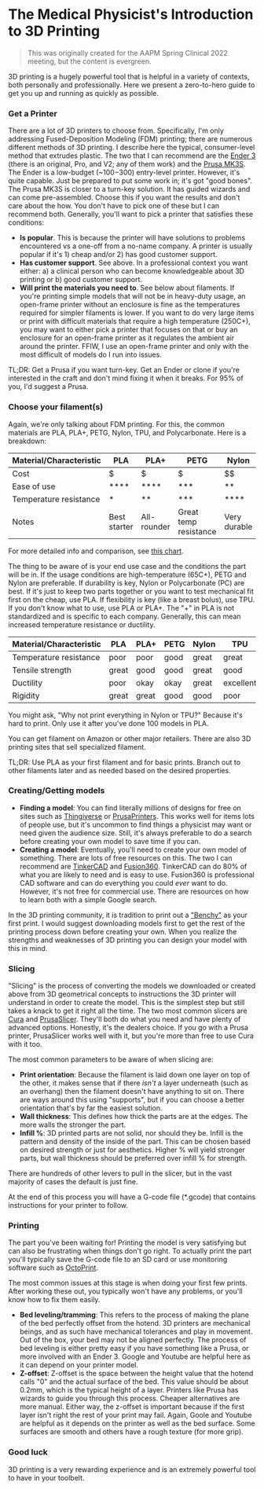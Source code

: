 # The Medical Physicist's Introduction to 3D Printing

> This was originally created for the AAPM Spring Clinical 2022 meeting, but the content is evergreen.

3D printing is a hugely powerful tool that is helpful in a variety of contexts, both personally and professionally. 
Here we present a zero-to-hero guide to get you up and running as quickly as possible.

### Get a Printer

There are a lot of 3D printers to choose from. Specifically, I'm only addressing Fused-Deposition Modeling (FDM) printing; there are numerous different methods of 3D printing. 
I describe here the typical, consumer-level method that extrudes plastic. 
The two that I can recommend are the [Ender 3](https://www.amazon.com/Comgrow-Creality-Ender-Aluminum-220x220x250mm/dp/B07BR3F9N6/ref=sr_1_3?crid=PO81S8XN0YT2&keywords=ender+3&qid=1647898347&sprefix=ender+3%2Caps%2C155&sr=8-3) (there is an original, Pro, and V2; any of them work) and the [Prusa MK3S](https://www.prusa3d.com/product/original-prusa-i3-mk3s-3d-printer-3/). 
The Ender is a low-budget (~$100-$300) entry-level printer. However, it's quite capable. Just be prepared to put some work in; it's got "good bones". The Prusa MK3S is closer to a turn-key solution. 
It has guided wizards and can come pre-assembled. Choose this if you want the results and don't care about the how. You don't have to pick one of these but I can recommend both. 
Generally, you'll want to pick a printer that satisfies these conditions:
  * **Is popular**. This is because the printer will have solutions to problems encountered vs a one-off from a no-name company. A printer is usually popular if it's 1) cheap and/or 2) has good customer support.
  * **Has customer support**. See above. In a professional context you want either: a) a clinical person who can become knowledgeable about 3D printing or b) good customer support.
  * **Will print the materials you need to**. See below about filaments. If you're printing simple models that will not be in heavy-duty usage, an open-frame printer without an enclosure is fine as the temperatures required for simpler filaments is lower.
    If you want to do very large items or print with difficult materials that require a high temperature (250C+), you may want to either pick a printer that focuses on that or buy an enclosure for an open-frame printer as it regulates the ambient air around the printer. 
    FFIW, I use an open-frame printer and only with the most difficult of models do I run into issues.
  
TL;DR: Get a Prusa if you want turn-key. Get an Ender or clone if you're interested in the craft and don't mind fixing it when it breaks. For 95% of you, I'd suggest a Prusa.

### Choose your filament(s)

Again, we're only talking about FDM printing. For this, the common materials are PLA, PLA+, PETG, Nylon, TPU, and Polycarbonate. Here is a breakdown: 

| Material/Characteristic | PLA          | PLA+        | PETG                  | Nylon        | TPU      | Polycarbonate |
|-------------------------|--------------|-------------|-----------------------|--------------|----------|---------------|
| Cost                    | $            | $           | $                     | $$           | $$       | $$$           |
| Ease of use             | ****         | ****        | ***                   | **           | **       | *             |
| Temperature resistance  | *            | **          | ***                   | ****         | ***      | ****          |
| Notes                   | Best starter | All-rounder | Great temp resistance | Very durable | Flexible | Ironman-tier  |

For more detailed info and comparison, see [this chart](https://www.help.prusa3d.com/en/materials?msclkid=fcf9ebf6a96011ec9441a8a469e56502). 

The thing to be aware of is your end use case and the conditions the part will be in. If the usage conditions are high-temperature (65C+), PETG and Nylon are preferable. If durability is key, Nylon or Polycarbonate (PC) are best. If it's just to keep two 
parts together or you want to test mechanical fit first on the cheap, use PLA. If flexibility is key (like a breast bolus), use TPU. If you don't know what to use, use PLA or 
PLA+. The "+" in PLA is not standardized and is specific to each company. Generally, this can mean increased temperature resistance or ductility. 

| Material/Characteristic | PLA   | PLA+  | PETG | Nylon | TPU       | Polycarbonate |
|-------------------------|-------|-------|------|-------|-----------|---------------|
| Temperature resistance  | poor  | poor  | good | great | great     | excellent     |
| Tensile strength        | great | good  | good | great | good      | excellent     |
| Ductility               | poor  | okay  | okay | great | excellent | poor          |
| Rigidity                | great | great | good | good  | poor      | excellent     |

You might ask, "Why not print everything in Nylon or TPU?" Because it's hard to print. Only use it after you've done 100 models in PLA.

You can get filament on Amazon or other major retailers. There are also 3D printing sites that sell specialized filament.

TL;DR: Use PLA as your first filament and for basic prints. Branch out to other filaments later and as needed based on the desired properties.

### Creating/Getting models

* **Finding a model**: You can find literally millions of designs for free on sites such as [Thingiverse](https://www.thingiverse.com/) or [PrusaPrinters](https://www.prusaprinters.org/prints). This works well for items lots of people use, but it's uncommon to find things a physicist may want or need given the audience size. Still, it's always preferable to do a search before creating your own model to save time if you can. 
* **Creating a model**: Eventually, you'll need to create your own model of something. There are lots of free resources on this. The two I can recommend are [TinkerCAD](https://www.tinkercad.com/) and [Fusion360](https://www.autodesk.com/products/fusion-360/overview). TinkerCAD can do 80% of what you are likely to need and is easy to use. 
  Fusion360 is professional CAD software and can do everything you could *ever* want to do. However, it's not free for commercial use. There are resources on how to learn both with a simple Google search.

In the 3D printing community, it is tradition to print out a ["Benchy"](https://www.prusaprinters.org/prints/3161-3d-benchy) as your first print. 
I would suggest downloading models first to get the rest of the printing process down before creating your own. When you realize the strengths and weaknesses of 3D printing you can design your model with this in mind.

### Slicing

"Slicing" is the process of converting the models we downloaded or created above from 3D geometrical concepts to instructions the 3D printer will understand in order to create the model.
This is the simplest step but still takes a knack to get it right all the time. The two most common slicers are [Cura](https://ultimaker.com/software/ultimaker-cura) and [PrusaSlicer](https://www.prusa3d.com/page/prusaslicer_424/). 
They'll both do what you need and have plenty of advanced options. Honestly, it's the dealers choice. If you go with a Prusa printer, PrusaSlicer works well with it, but you're more than free to use Cura with it too.

The most common parameters to be aware of when slicing are:

* **Print orientation**: Because the filament is laid down one layer on top of the other, it makes sense that if there *isn't* a layer underneath
  (such as an overhang) then the filament doesn't have anything to sit on. There are ways around this using "supports", but if you can choose a better orientation that's by far the easiest solution.
* **Wall thickness**: This defines how thick the parts are at the edges. The more walls the stronger the part.
* **Infill %**: 3D printed parts are not solid, nor should they be. Infill is the pattern and density of the inside of the part. This can be chosen based on desired strength or just for aesthetics. 
  Higher % will yield stronger parts, but wall thickness should be preferred over infill % for strength.

There are hundreds of other levers to pull in the slicer, but in the vast majority of cases the default is just fine.

At the end of this process you will have a G-code file (*.gcode) that contains instructions for your printer to follow.

### Printing

The part you've been waiting for! Printing the model is very satisfying but can also be frustrating when things don't go right.
To actually print the part you'll typically save the G-code file to an SD card or use monitoring software such as [OctoPrint](https://octoprint.org/).

The most common issues at this stage is when doing your first few prints. After working these out, you typically won't have
any problems, or you'll know how to fix them easily. 

* **Bed leveling/tramming**: This refers to the process of making the plane of the bed perfectly offset from the hotend. 
  3D printers are mechanical beings, and as such have mechanical tolerances and play in movement. Out of the box, 
  your bed may not be aligned perfectly. The process of bed leveling is either pretty easy if you have something like 
  a Prusa, or more involved with an Ender 3. Google and Youtube are helpful here as it can depend on your printer model.
* **Z-offset**: Z-offset is the space between the height value that the hotend calls "0" and the actual surface of the bed.
  This value should be about 0.2mm, which is the typical height of a layer. Printers like Prusa has wizards to guide you 
  through this process. Cheaper alternatives are more manual. Either way, the z-offset is important because if the 
  first layer isn't right the rest of your print may fail. Again, Goole and Youtube are helpful as it depends on the 
  printer as well as the bed surface. Some surfaces are smooth and others have a rough texture (for more grip).

### Good luck

3D printing is a very rewarding experience and is an extremely powerful tool to have in your toolbelt.
